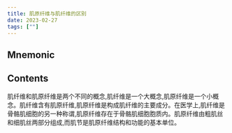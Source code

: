 ```yaml
---
title: 肌原纤维与肌纤维的区别
date: 2023-02-27
tags: [""]
--- 
```


## Mnemonic

## Contents

肌纤维和肌原纤维是两个不同的概念,肌纤维是一个大概念,肌原纤维是一个小概念。肌纤维含有肌原纤维,肌原纤维是构成肌纤维的主要成分。在医学上,肌纤维是骨骼肌细胞的另一种称谓,肌原纤维存在于骨骼肌细胞胞质内。肌原纤维由粗肌丝和细肌丝两部分组成,而肌节是肌原纤维结构和功能的基本单位。

